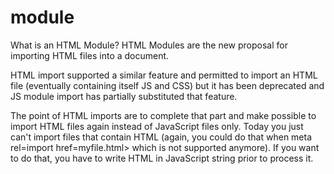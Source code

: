 # module

What is an HTML Module?
HTML Modules are the new proposal for importing HTML files into a document.

HTML import supported a similar feature and permitted to import an HTML file (eventually containing itself JS and CSS) but it has been deprecated and JS module import has partially substituted that feature.

The point of HTML imports are to complete that part and make possible to import HTML files again instead of JavaScript files only. Today you just can't import files that contain HTML (again, you could do that when meta rel=import href=myfile.html> which is not supported anymore). If you want to do that, you have to write HTML in JavaScript string prior to process it.
